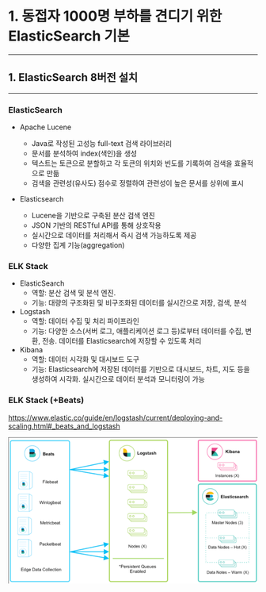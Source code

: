 # 1. 동접자 1000명 부하를 견디기 위한 ElasticSearch 기본

---

## 1. ElasticSearch 8버전 설치

---

### ElasticSearch
- Apache Lucene
  - Java로 작성된 고성능 full-text 검색 라이브러리
  - 문서를 분석하여 index(색인)을 생성
  - 텍스트는 토큰으로 분할하고 각 토큰의 위치와 빈도를 기록하여 검색을 효율적으로 만듦
  - 검색을 관련성(유사도) 점수로 정렬하여 관련성이 높은 문서를 상위에 표시

- Elasticsearch
  - Lucene을 기반으로 구축된 분산 검색 엔진
  - JSON 기반의 RESTful API를 통해 상호작용
  - 실시간으로 데이터를 처리해서 즉시 검색 가능하도록 제공
  - 다양한 집계 기능(aggregation)

### ELK Stack

- ElasticSearch
  - 역할: 분산 검색 및 분석 엔진.
  - 기능: 대량의 구조화된 및 비구조화된 데이터를 실시간으로 저장, 검색, 분석
- Logstash
  - 역할: 데이터 수집 및 처리 파이프라인
  - 기능: 다양한 소스(서버 로그, 애플리케이션 로그 등)로부터 데이터를 수집, 변환, 전송. 데이터를 Elasticsearch에 저장할 수 있도록 처리
- Kibana
  - 역할: 데이터 시각화 및 대시보드 도구
  - 기능: Elasticsearch에 저장된 데이터를 기반으로 대시보드, 차트, 지도 등을 생성하여 시각화. 실시간으로 데이터 분석과 모니터링이 가능

### ELK Stack (+Beats)

https://www.elastic.co/guide/en/logstash/current/deploying-and-scaling.html#_beats_and_logstash

![img.png](assets/img1.png)
